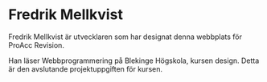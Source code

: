Fredrik Mellkvist
=================
Fredrik Mellkvist är utvecklaren som har designat denna webbplats för ProAcc Revision.

Han läser Webbprogrammering på Blekinge Högskola, kursen design.
Detta är den avslutande projektuppgiften för kursen.
